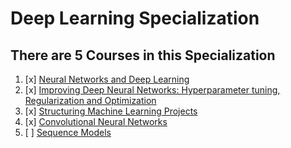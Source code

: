 # Deep Learning Specialization

## There are 5 Courses in this Specialization

1. [x] [Neural Networks and Deep Learning](https://www.coursera.org/learn/neural-networks-deep-learning?specialization=deep-learning)
2. [x] [Improving Deep Neural Networks: Hyperparameter tuning, Regularization and Optimization](https://www.coursera.org/learn/deep-neural-network?specialization=deep-learning)
3. [x] [Structuring Machine Learning Projects](https://www.coursera.org/learn/machine-learning-projects?specialization=deep-learning)
4. [x] [Convolutional Neural Networks](https://www.coursera.org/learn/convolutional-neural-networks?specialization=deep-learning)
5. [ ] [Sequence Models](https://www.coursera.org/learn/nlp-sequence-models)
